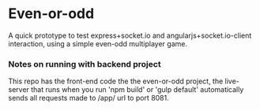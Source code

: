 # Even-or-odd

A quick prototype to test express+socket.io and angularjs+socket.io-client interaction, using
a simple even-odd multiplayer game.


### Notes on running with backend project

This repo has the front-end code the the even-or-odd project, the live-server that runs when you run
'npm build' or 'gulp default' automatically sends all requests made to /app/ url to port 8081.



